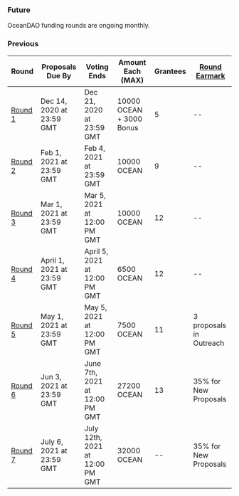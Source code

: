 ### Future

OceanDAO funding rounds are ongoing monthly.


### Previous
| **Round**                      | **Proposals Due By**      | **Voting Ends**           | **Amount Each (MAX)**                 | **Grantees** | **[Round Earmark](Round-Earmark)** |
| --                             | --                        | --                        |  --                        | -- | -- |
| [Round 1](Funding-Round-1) | Dec 14, 2020 at 23:59 GMT | Dec 21, 2020 at 23:59 GMT | 10000 OCEAN + 3000 Bonus  | 5 | -- |
| [Round 2](https://port.oceanprotocol.com/c/oceandao/round-2/58) | Feb 1, 2021 at 23:59 GMT  | Feb 4, 2021 at 23:59 GMT  | 10000 OCEAN                | 9 | -- |
| [Round 3](https://port.oceanprotocol.com/c/oceandao/round-3/59)| Mar 1, 2021 at 23:59 GMT  | Mar 5, 2021 at 12:00 PM GMT  | 10000 OCEAN  | 12 | -- |
| [Round 4](https://port.oceanprotocol.com/c/oceandao/round-4/61) | April 1, 2021 at 23:59 GMT  | April 5, 2021 at 12:00 PM GMT| 6500 OCEAN | 12 | -- |
| [Round 5](https://port.oceanprotocol.com/c/oceandao/round-5/62) |  May 1, 2021 at 23:59 GMT  | May 5, 2021 at 12:00 PM GMT| 7500 OCEAN | 11 | 3 proposals in Outreach |
| [Round 6](https://port.oceanprotocol.com/c/oceandao/round-6/63) |  Jun 3, 2021 at 23:59 GMT  | June 7th, 2021 at 12:00 PM GMT| 27200 OCEAN | 13 | 35% for New Proposals |
| [Round 7](https://port.oceanprotocol.com/c/oceandao/round-7/64) |  July 6, 2021 at 23:59 GMT  | July 12th, 2021 at 12:00 PM GMT| 32000 OCEAN | -- | 35% for New Proposals |

